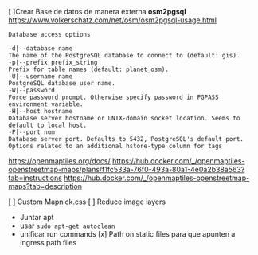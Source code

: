[ ]Crear Base de datos de manera externa
**osm2pgsql**  
<https://www.volkerschatz.com/net/osm/osm2pgsql-usage.html>
```
Database access options

-d|--database name
The name of the PostgreSQL database to connect to (default: gis).
-p|--prefix prefix_string
Prefix for table names (default: planet_osm).
-U|--username name
PostgreSQL database user name.
-W|--password
Force password prompt. Otherwise specify password in PGPASS environment variable.
-H|--host hostname
Database server hostname or UNIX-domain socket location. Seems to default to local host.
-P|--port num
Database server port. Defaults to 5432, PostgreSQL's default port.
Options related to an additional hstore-type column for tags
```
https://openmaptiles.org/docs/
https://hub.docker.com/_/openmaptiles-openstreetmap-maps/plans/f1fc533a-76f0-493a-80a1-4e0a2b38a563?tab=instructions
https://hub.docker.com/_/openmaptiles-openstreetmap-maps?tab=description

[ ] Custom Mapnick.css
[ ] Reduce image layers 
  * Juntar apt
  * usar `sudo apt-get autoclean`
  * unificar run commands
[x] Path on static files para que apunten a ingress path files